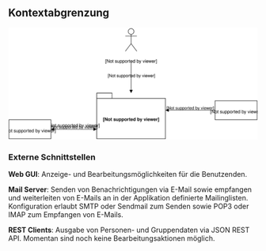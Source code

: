 ## Kontextabgrenzung

![Kontextabgrenzung](diagrams/kontextabgrenzung.svg)


### Externe Schnittstellen

**Web GUI**: Anzeige- und Bearbeitungsmöglichkeiten für die Benutzenden.

**Mail Server**: Senden von Benachrichtigungen via E-Mail sowie empfangen und weiterleiten von 
E-Mails an in der Applikation definierte Mailinglisten. Konfiguration erlaubt SMTP oder Sendmail 
zum Senden sowie POP3 oder IMAP zum Empfangen von E-Mails.

**REST Clients**: Ausgabe von Personen- und Gruppendaten via JSON REST API. Momentan sind noch 
keine Bearbeitungsaktionen möglich.
